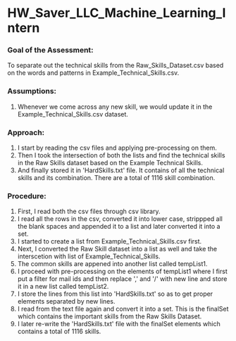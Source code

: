 # HW_Saver_LLC_Machine_Learning_Intern

### Goal of the Assessment:
To separate out the technical skills from the Raw_Skills_Dataset.csv based on the words and patterns in Example_Technical_Skills.csv.

### Assumptions:
1. Whenever we come across any new skill, we would update it in the Example_Technical_Skills.csv dataset.

### Approach:
1. I start by reading the csv files and applying pre-processing on them.
2. Then I took the intersection of both the lists and find the technical skills in the Raw Skills dataset based on the Example Technical Skills. 
3. And finally stored it in 'HardSkills.txt' file. It contains of all the technical skills and its combination. There are a total of 1116 skill combination. 

### Procedure:
1. First, I read both the csv files through csv library.
2. I read all the rows in the csv, converted it into lower case, strippped all the blank spaces and appended it to a list and later converted it into a set.
3. I started to create a list from Example_Technical_Skills.csv first. 
4. Next, I converted the Raw Skill dataset into a list as well and take the interscetion with list of Example_Technical_Skills.
5. The common skills are appened into another list called tempList1.
6. I proceed with pre-processing on the elements of tempList1 where I first put a filter for mail ids and then replace ',' and '/' with new line and store it in a new list called tempList2.
7. I store the lines from this list into 'HardSkills.txt' so as to get proper elements separated by new lines.
8. I read from the text file again and convert it into a set. This is the finalSet which contains the important skills from the Raw Skills Dataset. 
9. I later re-write the 'HardSkills.txt' file with the finalSet elements which contains a total of 1116 skills. 
